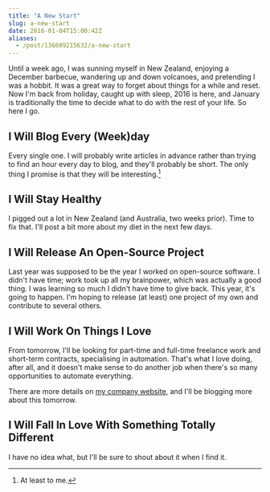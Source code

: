 ```yaml
---
title: "A New Start"
slug: a-new-start
date: 2016-01-04T15:00:42Z
aliases:
  - /post/136609215632/a-new-start
---
```


Until a week ago, I was sunning myself in New Zealand, enjoying a December barbecue, wandering up and down volcanoes, and pretending I was a hobbit. It was a great way to forget about things for a while and reset. Now I'm back from holiday, caught up with sleep, 2016 is here, and January is traditionally the time to decide what to do with the rest of your life. So here I go.

<!--more-->

## I Will Blog Every (Week)day

Every single one. I will probably write articles in advance rather than trying to find an hour every day to blog, and they'll probably be short. The only thing I promise is that they will be interesting.[^1]

[^1]: At least to me.

## I Will Stay Healthy

I pigged out a lot in New Zealand (and Australia, two weeks prior). Time to fix that. I'll post a bit more about my diet in the next few days.

## I Will Release An Open-Source Project

Last year was supposed to be the year I worked on open-source software. I didn't have time; work took up all my brainpower, which was actually a good thing. I was learning so much I didn't have time to give back. This year, it's going to happen. I'm hoping to release (at least) one project of my own and contribute to several others.

## I Will Work On Things I Love

From tomorrow, I'll be looking for part-time and full-time freelance work and short-term contracts, specialising in automation. That's what I love doing, after all, and it doesn't make sense to do another job when there's so many opportunities to automate everything.

There are more details on [my company website][noodle sandwich], and I'll be blogging more about this tomorrow.

[noodle sandwich]: http://noodlesandwich.com/

## I Will Fall In Love With Something Totally Different

I have no idea what, but I'll be sure to shout about it when I find it.
